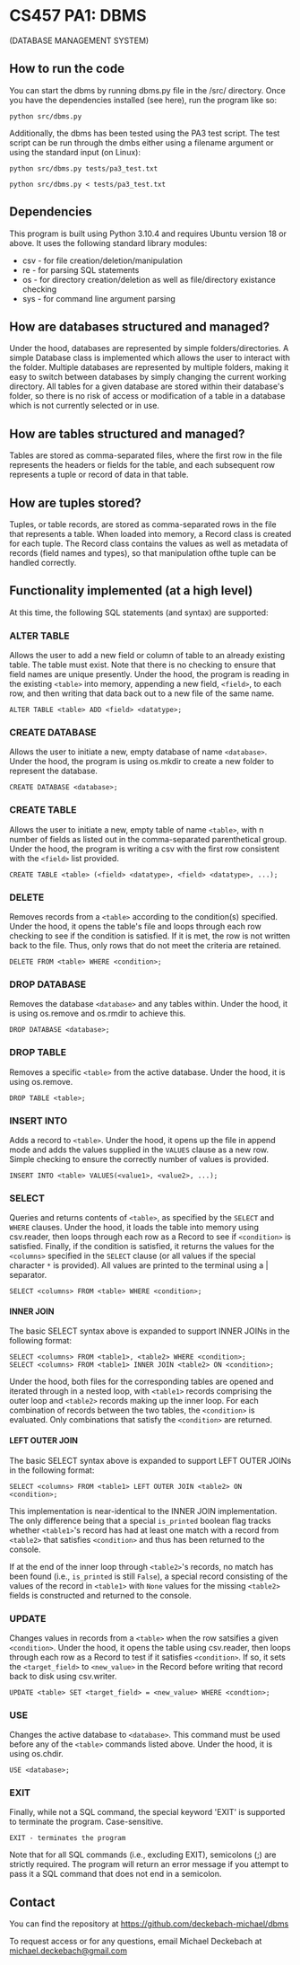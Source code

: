 # CS457 PA1: DBMS
(DATABASE MANAGEMENT SYSTEM)

## How to run the code
You can start the dbms by running dbms.py file in the /src/ directory. Once you have the dependencies installed (see here), run the program like so:

    python src/dbms.py

Additionally, the dbms has been tested using the PA3 test script. The test script can be run through the dmbs either using a filename argument or using the standard input (on Linux):

    python src/dbms.py tests/pa3_test.txt

    python src/dbms.py < tests/pa3_test.txt

## Dependencies
This program is built using Python 3.10.4 and requires Ubuntu version 18 or above. It uses the following standard library modules:
- csv - for file creation/deletion/manipulation
- re - for parsing SQL statements
- os - for directory creation/deletion as well as file/directory existance checking
- sys - for command line argument parsing

## How are databases structured and managed? 
Under the hood, databases are represented by simple folders/directories. A simple Database class is implemented which allows the user to interact with the folder. Multiple databases are represented by multiple folders, making it easy to switch between databases by simply changing the current working directory. All tables for a given database are stored within their database's folder, so there is no risk of access or modification of a table in a database which is not currently selected or in use.

## How are tables structured and managed?
Tables are stored as comma-separated files, where the first row in the file represents the headers or fields for the table, and each subsequent row represents a tuple or record of data in that table.

## How are tuples stored?
Tuples, or table records, are stored as comma-separated rows in the file that represents a table. When loaded into memory, a Record class is created for each tuple. The Record class contains the values as well as metadata of records (field names and types), so that manipulation ofthe tuple can be handled correctly.

## Functionality implemented (at a high level)
At this time, the following SQL statements (and syntax) are supported:

### ALTER TABLE
Allows the user to add a new field or column of table to an already existing table. The table must exist. Note that there is no checking to ensure that field names are unique presently. Under the hood, the program is reading in the existing `<table>` into memory, appending a new field, `<field>`, to each row, and then writing that data back out to a new file of the same name.

    ALTER TABLE <table> ADD <field> <datatype>; 

### CREATE DATABASE
Allows the user to initiate a new, empty database of name `<database>`. Under the hood, the program is using os.mkdir to create a new folder to represent the database.

    CREATE DATABASE <database>; 
    
### CREATE TABLE
Allows the user to initiate a new, empty table of name `<table>`, with n number of fields as listed out in the comma-separated parenthetical group. Under the hood, the program is writing a csv with the first row consistent with the `<field>` list provided.

    CREATE TABLE <table> (<field> <datatype>, <field> <datatype>, ...);

### DELETE
Removes records from a `<table>` according to the condition(s) specified. Under the hood, it opens the table's file and loops through each row checking to see if the condition is satisfied. If it is met, the row is not written back to the file. Thus, only rows that do not meet the criteria are retained.

    DELETE FROM <table> WHERE <condition>;

### DROP DATABASE
Removes the database `<database>` and any tables within. Under the hood, it is using os.remove and os.rmdir to achieve this.

    DROP DATABASE <database>;

### DROP TABLE
Removes a specific `<table>` from the active database. Under the hood, it is using os.remove.

    DROP TABLE <table>;

### INSERT INTO
Adds a record to `<table>`. Under the hood, it opens up the file in append mode and adds the values supplied in the `VALUES` clause as a new row. Simple checking to ensure the correctly number of values is provided.

    INSERT INTO <table> VALUES(<value1>, <value2>, ...);

### SELECT
Queries and returns contents of `<table>`, as specified by the `SELECT` and `WHERE` clauses. Under the hood, it loads the table into memory using csv.reader, then loops through each row as a Record to see if `<condition>` is satisfied. Finally, if the condition is satisfied, it returns the values for the `<columns>` specified in the `SELECT` clause (or all values if the special character `*` is provided). All values are printed to the terminal using a | separator.

    SELECT <columns> FROM <table> WHERE <condition>;

#### INNER JOIN
The basic SELECT syntax above is expanded to support INNER JOINs in the following format:

    SELECT <columns> FROM <table1>, <table2> WHERE <condition>;
    SELECT <columns> FROM <table1> INNER JOIN <table2> ON <condition>;

Under the hood, both files for the corresponding tables are opened and iterated through in a nested loop, with `<table1>` records comprising the outer loop and `<table2>` records making up the inner loop. For each combination of records between the two tables, the `<condition>` is evaluated. Only combinations that satisfy the `<condition>` are returned.

#### LEFT OUTER JOIN
The basic SELECT syntax above is expanded to support LEFT OUTER JOINs in the following format:

    SELECT <columns> FROM <table1> LEFT OUTER JOIN <table2> ON <condition>;

This implementation is near-identical to the INNER JOIN implementation. The only difference being that a special `is_printed` boolean flag tracks whether `<table1>`'s record has had at least one match with a record from `<table2>` that satisfies `<condition>` and thus has been returned to the console.

If at the end of the inner loop through `<table2>`'s records, no match has been found (i.e., `is_printed` is still `False`), a special record consisting of the values of the record in `<table1>` with `None` values for the missing `<table2>` fields is constructed and returned to the console.

### UPDATE
Changes values in records from a `<table>` when the row satsifies a given `<condition>`. Under the hood, it opens the table using csv.reader, then loops through each row as a Record to test if it satisfies `<condition>`. If so, it sets the `<target_field>` to `<new_value>` in the Record before writing that record back to disk using csv.writer.

    UPDATE <table> SET <target_field> = <new_value> WHERE <condtion>;

### USE
Changes the active database to `<database>`. This command must be used before any of the `<table>` commands listed above. Under the hood, it is using os.chdir.

    USE <database>;

### EXIT
Finally, while not a SQL command, the special keyword 'EXIT' is supported to terminate the program. Case-sensitive.

    EXIT - terminates the program

Note that for all SQL commands (i.e., excluding EXIT), semicolons (;) are strictly required. The program will return an error message if you attempt to pass it a SQL command that does not end in a semicolon.

## Contact
You can find the repository at https://github.com/deckebach-michael/dbms

To request access or for any questions, email Michael Deckebach at michael.deckebach@gmail.com
